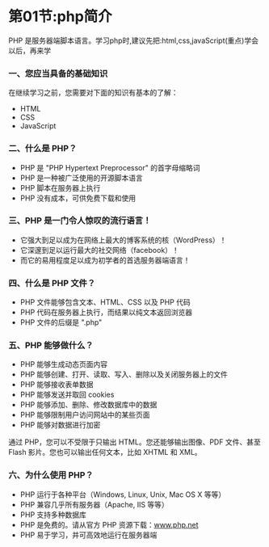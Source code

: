 # 第01节:php简介
PHP 是服务器端脚本语言。学习php时,建议先把:html,css,javaScript(重点)学会以后，再来学

### 一、您应当具备的基础知识
在继续学习之前，您需要对下面的知识有基本的了解：

* HTML
* CSS
* JavaScript

### 二、什么是 PHP？
* PHP 是 "PHP Hypertext Preprocessor" 的首字母缩略词
* PHP 是一种被广泛使用的开源脚本语言
* PHP 脚本在服务器上执行
* PHP 没有成本，可供免费下载和使用

### 三、PHP 是一门令人惊叹的流行语言！
* 它强大到足以成为在网络上最大的博客系统的核（WordPress）！
* 它深邃到足以运行最大的社交网络（facebook）！
* 而它的易用程度足以成为初学者的首选服务器端语言！

### 四、什么是 PHP 文件？
* PHP 文件能够包含文本、HTML、CSS 以及 PHP 代码
* PHP 代码在服务器上执行，而结果以纯文本返回浏览器
* PHP 文件的后缀是 ".php"

### 五、PHP 能够做什么？
* PHP 能够生成动态页面内容
* PHP 能够创建、打开、读取、写入、删除以及关闭服务器上的文件
* PHP 能够接收表单数据
* PHP 能够发送并取回 cookies
* PHP 能够添加、删除、修改数据库中的数据
* PHP 能够限制用户访问网站中的某些页面
* PHP 能够对数据进行加密

通过 PHP，您可以不受限于只输出 HTML。您还能够输出图像、PDF 文件、甚至 Flash 影片。您也可以输出任何文本，比如 XHTML 和 XML。

### 六、为什么使用 PHP？
* PHP 运行于各种平台（Windows, Linux, Unix, Mac OS X 等等）
* PHP 兼容几乎所有服务器（Apache, IIS 等等）
* PHP 支持多种数据库
* PHP 是免费的。请从官方 PHP 资源下载：www.php.net
* PHP 易于学习，并可高效地运行在服务器端